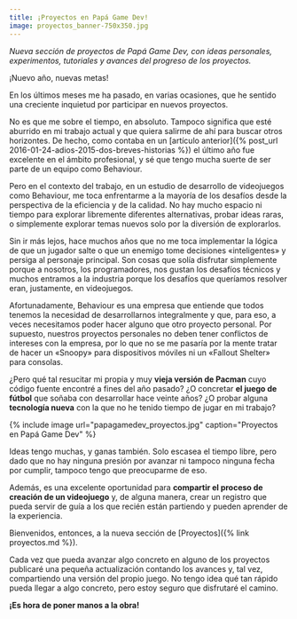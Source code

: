 ```yaml
---
title: ¡Proyectos en Papá Game Dev!
image: proyectos_banner-750x350.jpg 
---
```


*Nueva sección de proyectos de Papá Game Dev, con ideas personales, experimentos, tutoriales y avances del progreso de los proyectos.*

<!--more-->

¡Nuevo año, nuevas metas!

En los últimos meses me ha pasado, en varias ocasiones, que he sentido una creciente inquietud por participar en nuevos proyectos.

No es que me sobre el tiempo, en absoluto. Tampoco significa que esté aburrido en mi trabajo actual y que quiera salirme de ahí para buscar otros horizontes. De hecho, como contaba en un [artículo anterior]({% post_url 2016-01-24-adios-2015-dos-breves-historias %}) el último año fue excelente en el ámbito profesional, y sé que tengo mucha suerte de ser parte de un equipo como Behaviour.

Pero en el contexto del trabajo, en un estudio de desarrollo de videojuegos como Behaviour, me toca enfrentarme a la mayoría de los desafíos desde la perspectiva de la eficiencia y de la calidad. No hay mucho espacio ni tiempo para explorar libremente diferentes alternativas, probar ideas raras, o simplemente explorar temas nuevos solo por la diversión de explorarlos.

Sin ir más lejos, hace muchos años que no me toca implementar la lógica de que un jugador salte o que un enemigo tome decisiones «inteligentes» y persiga al personaje principal. Son cosas que solía disfrutar simplemente porque a nosotros, los programadores, nos gustan los desafíos técnicos y muchos entramos a la industria porque los desafíos que queríamos resolver eran, justamente, en videojuegos.

Afortunadamente, Behaviour es una empresa que entiende que todos tenemos la necesidad de desarrollarnos integralmente y que, para eso, a veces necesitamos poder hacer alguno que otro proyecto personal. Por supuesto, nuestros proyectos personales no deben tener conflictos de intereses con la empresa, por lo que no se me pasaría por la mente tratar de hacer un «Snoopy» para dispositivos móviles ni un «Fallout Shelter» para consolas.

¿Pero qué tal resucitar mi propia y muy **vieja versión de Pacman** cuyo código fuente encontré a fines del año pasado? ¿O concretar **el juego de fútbol** que soñaba con desarrollar hace veinte años? ¿O probar alguna **tecnología nueva** con la que no he tenido tiempo de jugar en mi trabajo?

{% include image url="papagamedev_proyectos.jpg" caption="Proyectos en Papá Game Dev" %}

Ideas tengo muchas, y ganas también. Solo escasea el tiempo libre, pero dado que no hay ninguna presión por avanzar ni tampoco ninguna fecha por cumplir, tampoco tengo que preocuparme de eso.

Además, es una excelente oportunidad para **compartir el proceso de creación de un videojuego** y, de alguna manera, crear un registro que pueda servir de guía a los que recién están partiendo y pueden aprender de la experiencia.

Bienvenidos, entonces, a la nueva sección de [Proyectos]({% link proyectos.md %}).

Cada vez que pueda avanzar algo concreto en alguno de los proyectos publicaré una pequeña actualización contando los avances y, tal vez, compartiendo una versión del propio juego. No tengo idea qué tan rápido pueda llegar a algo concreto, pero estoy seguro que disfrutaré el camino.

**¡Es hora de poner manos a la obra!**
